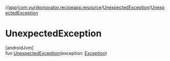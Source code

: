 //[app](../../../index.md)/[com.yuriikonovalov.recipeapp.resource](../index.md)/[UnexpectedException](index.md)/[UnexpectedException](-unexpected-exception.md)

# UnexpectedException

[androidJvm]\
fun [UnexpectedException](-unexpected-exception.md)(exception: [Exception](https://kotlinlang.org/api/latest/jvm/stdlib/kotlin/-exception/index.html))
